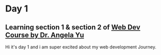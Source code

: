# Day 1

## Learning section 1 & section 2 of [ Web Dev Course by Dr. Angela Yu ](https://www.udemy.com/course/the-complete-web-development-bootcamp)


Hi it's day 1 and i am super excited about my web development Journey.
